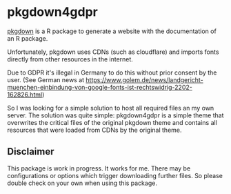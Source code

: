 # pkgdown4gdpr

[pkgdown](https://pkgdown.r-lib.org) is a R package to generate a website with the documentation of an R package.

Unfortunately, pkgdown uses CDNs (such as cloudflare) and imports fonts directly from other resources in the internet.

Due to GDPR it's illegal in Germany to do this without prior consent by the user. (See German news at <https://www.golem.de/news/landgericht-muenchen-einbindung-von-google-fonts-ist-rechtswidrig-2202-162826.html>)

So I was looking for a simple solution to host all required files an my own server. The solution was quite simple: pkgdown4gdpr is a simple theme that overwrites the critical files of the original pkgdown theme and contains all resources that were loaded from CDNs by the original theme.

## Disclaimer

This package is work in progress. It works for me. There may be configurations or options which trigger downloading further files. So please double check on your own when using this package.
